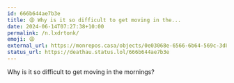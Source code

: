 ```yaml
---
id: 666b644ae7b3e
title: 😩 Why is it so difficult to get moving in the...
date: 2024-06-14T07:27:38+10:00
permalink: /n.lxdrtonk/
emoji: 😩
external_url: https://monrepos.casa/objects/0e03068e-6566-6b64-569c-3d8365263071
status_url: https://deathau.status.lol/666b644ae7b3e
---
```


Why is it so difficult to get moving in the mornings?
